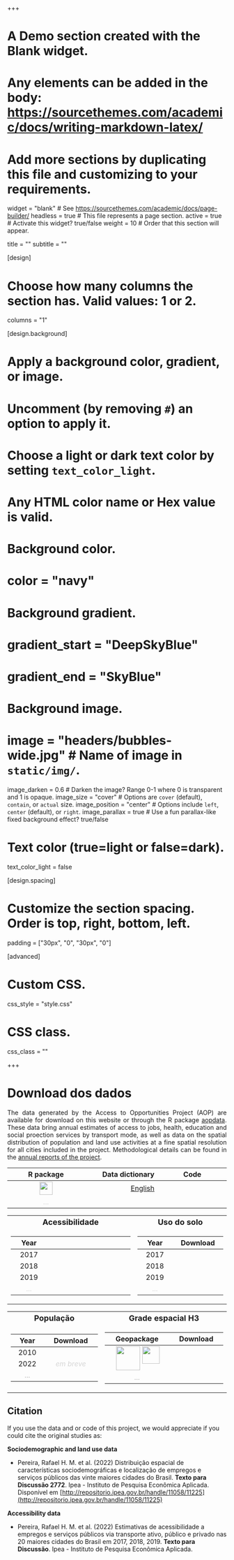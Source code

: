 +++
# A Demo section created with the Blank widget.
# Any elements can be added in the body: https://sourcethemes.com/academic/docs/writing-markdown-latex/
# Add more sections by duplicating this file and customizing to your requirements.

widget = "blank"  # See https://sourcethemes.com/academic/docs/page-builder/
headless = true  # This file represents a page section.
active = true  # Activate this widget? true/false
weight = 10  # Order that this section will appear.

title = ""
subtitle = ""

[design]
  # Choose how many columns the section has. Valid values: 1 or 2.
  columns = "1"

[design.background]
  # Apply a background color, gradient, or image.
  #   Uncomment (by removing `#`) an option to apply it.
  #   Choose a light or dark text color by setting `text_color_light`.
  #   Any HTML color name or Hex value is valid.

  # Background color.
  # color = "navy"

  # Background gradient.
  # gradient_start = "DeepSkyBlue"
  # gradient_end = "SkyBlue"

  # Background image.
  # image = "headers/bubbles-wide.jpg"  # Name of image in `static/img/`.
  image_darken = 0.6  # Darken the image? Range 0-1 where 0 is transparent and 1 is opaque.
  image_size = "cover"  #  Options are `cover` (default), `contain`, or `actual` size.
  image_position = "center"  # Options include `left`, `center` (default), or `right`.
  image_parallax = true  # Use a fun parallax-like fixed background effect? true/false

  # Text color (true=light or false=dark).
  text_color_light = false

[design.spacing]
  # Customize the section spacing. Order is top, right, bottom, left.
  padding = ["30px", "0", "30px", "0"]



[advanced]
 # Custom CSS.
 css_style = "style.css"

 # CSS class.
 css_class = ""


+++

# Download dos dados

<p align="justify">
The data generated by the Access to Opportunities Project (AOP) are available for download on this website or through the R package <a href="https://ipeagit.github.io/aopdata/">aopdata</a>. These data bring annual estimates of access to jobs, health, education and social proection services by transport mode, as well as data on the spatial distribution of population and land use activities at a fine spatial resolution for all cities included in the project. Methodological details can be found in the <a href="https://www.ipea.gov.br/acessooportunidades/publicacoes/">annual reports of the project</a>.
</p>


| R package | Data dictionary |    Code     |
| :--------:| ---------------:| :----------:|
|  <a href="https://ipeagit.github.io/aopdata/"><img src="/acessooportunidades/img/logos/rstudio_logo.png" width="30" align="center"></a>  |  [English](https://ipeagit.github.io/aopdata/articles/data_dic_en.html)  |  <a href="https://github.com/ipeaGIT/acesso_oport/"><i class="fab fa-github" style="font-size: 1.5em;"></i> </a>  |
|  <img width=180/> <a style="color: gray; opacity: 0.30; text-align: center;">...</a>  |  <img width=180/> |  <img width=180/> |




<table>
<tr><th> <font size="+1.5">Acessibilidade </font> </th><th> <font size="+1.5">Uso do solo </font> </th></tr>
<tr><td>

| Year | <i class="fas fa-walking" style="font-size: 1.5em;"></i>  <i class="fas fa-bicycle" style="font-size: 1.5em;"></i> | <i class="fas fa-bus" style="font-size: 1.5em;"></i> | <i class="fas fa-car" style="font-size: 1.5em;"></i> |
|:---:|:---:|:---:|:---:| 
| 2017 | <a href="https://www.ipea.gov.br/geobr/aopdata/data/website_data/aop_access_active_2017_v2.csv"><i class="fas fa-download" style="font-size: 1em;"></i></a> | <a href="https://www.ipea.gov.br/geobr/aopdata/data/website_data/aop_access_publictransport_2017_v2.csv"><i class="fas fa-download" style="font-size: 1em;"></i></a> | | 
| 2018 | <a href="https://www.ipea.gov.br/geobr/aopdata/data/website_data/aop_access_active_2018_v2.csv"><i class="fas fa-download" style="font-size: 1em;"></i></a> | <a href="https://www.ipea.gov.br/geobr/aopdata/data/website_data/aop_access_publictransport_2018_v2.csv"><i class="fas fa-download" style="font-size: 1em;"></i></a> | | 
| 2019 | <a href="https://www.ipea.gov.br/geobr/aopdata/data/website_data/aop_access_active_2019_v2.csv"><i class="fas fa-download" style="font-size: 1em;"></i></a> | <a href="https://www.ipea.gov.br/geobr/aopdata/data/website_data/aop_access_publictransport_2019_v2.csv"><i class="fas fa-download" style="font-size: 1em;"></i></a> | <a href="https://www.ipea.gov.br/geobr/aopdata/data/website_data/aop_access_car_2019_v2.csv"><i class="fas fa-download" style="font-size: 1em;"></i></a> |
| <img width=100/> <a style="color: gray; opacity: 0.30; text-align: center;">...</a> | <img width=140/> | <img width=140/> | <img width=140/> |

</td><td>

| Year | Download |
|:---:|:---:| 
| 2017 | <a href="https://www.ipea.gov.br/geobr/aopdata/data/website_data/aop_landuse_2017_v2.csv"><i class="fas fa-download" style="font-size: 1em;"></i></a> | 
| 2018 | <a href="https://www.ipea.gov.br/geobr/aopdata/data/website_data/aop_landuse_2018_v2.csv"><i class="fas fa-download" style="font-size: 1em;"></i></a> | 
| 2019 | <a href="https://www.ipea.gov.br/geobr/aopdata/data/website_data/aop_landuse_2019_v2.csv"><i class="fas fa-download" style="font-size: 1em;"></i></a> | 
| <img width=100/> <a style="color: gray; opacity: 0.30; text-align: center;">...</a> | <img width=150/> |

</td></tr> </table>



<table>
<tr><th> <font size="+1.5">População</font> </th><th><font size="+1.5">Grade espacial H3</font> </th></tr>
<tr><td>

| Year | Download |
|:---:| :---:|
| 2010 | <a href="https://www.ipea.gov.br/geobr/aopdata/data/website_data/aop_population_2010_v2.csv"><i class="fas fa-download" style="font-size: 1em;"></i></a> |
| 2022 | <a style="color: gray; opacity: 0.30;">*em breve*</a> |
| <img width=100/> <a style="color: gray30; opacity: 0.30; text-align: center;">...</a> | <img width=200/> |

</td><td>


| Geopackage |  Download |
|:---:| :---:|
| <div style="text-align: center;"> <div style="display: inline-block; text-align: center;"> <div style="display:flex">     <div style="flex:1;padding-left:5px;"> <img src="https://upload.wikimedia.org/wikipedia/commons/d/df/ArcGIS_logo.png" width="55" align="center"/> </div> <div style="flex:1;padding-left:5px;"> <img src="/acessooportunidades/img/logos/qgis_logo3.png" width="40" align="center"  /> | <a href="https://www.ipea.gov.br/geobr/aopdata/data/website_data/aop_hex_grid_v2.gpkg"><i class="fas fa-download" style="font-size: 1em;"></i></a> |
| <img width=200/> <a style="color: gray30; opacity: 0.30; text-align: center;">...</a> | <img width=200/> |


</td></tr> </table>



## Citation

If you use the data and or code of this project, we would appreciate if you could cite the original studies as:

**Sociodemographic and land use data**

* Pereira, Rafael H. M. et al. (2022) Distribuição espacial de características sociodemográficas e localização de empregos e serviços públicos das vinte maiores cidades do Brasil. **Texto para Discussão 2772**. Ipea - Instituto de Pesquisa Econômica Aplicada. Disponível em [http://repositorio.ipea.gov.br/handle/11058/11225](http://repositorio.ipea.gov.br/handle/11058/11225)

**Accessibility data**
* Pereira, Rafael H. M. et al. (2022) Estimativas de acessibilidade a empregos e serviços públicos via transporte ativo, público e privado nas 20 maiores cidades do Brasil em 2017, 2018, 2019. **Texto para Discussão**. Ipea - Instituto de Pesquisa Econômica Aplicada.

